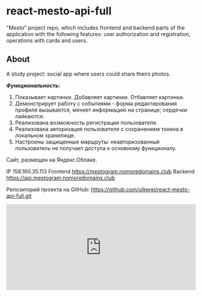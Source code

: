 # react-mesto-api-full
"Mesto" project repo, which includes frontend and backend parts of the application with the following features: user authorization and registration, operations with cards and users. 

## About
A study project: social app where users could share theirs photos. 

**_Функциональность:_**  
1. Показывает картинки. Добавляет картинки. Отбавляет картинки.
2. Демонстрирует работу с событиями - форма редактирования профиля вызывается, меняет информацию на странице; сердечки лайкаются.
3. Реализована возможность регистрации пользователя.
4. Реализована авторизация пользователя с сохранением токена в локальном хранилище.
5. Настроены защищенные маршруты: неавторизованный пользователь не получает доступа к основному функционалу.
  
Cайт, размещен на Яндекс.Облаке.

IP 158.160.35.113
Frontend https://mestogram.nomoredomains.club
Backend https://api.mestogram.nomoredomains.club

Репозиторий проекта на GitHub: https://github.com/ulkerei/react-mesto-api-full.git

<div style="position: relative; padding-bottom: 45.46875%; height: 0;"><iframe src="https://www.loom.com/embed/9a78fa9f570c4faabd971421017bf013" frameborder="0" webkitallowfullscreen mozallowfullscreen allowfullscreen style="position: absolute; top: 0; left: 0; width: 100%; height: 100%;"></iframe></div>
